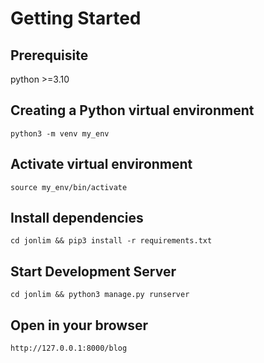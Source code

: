# Getting Started

## Prerequisite
python >=3.10

## Creating a Python virtual environment
```
python3 -m venv my_env
```
## Activate virtual environment
```
source my_env/bin/activate
```
## Install dependencies
```
cd jonlim && pip3 install -r requirements.txt
```
## Start Development Server
```
cd jonlim && python3 manage.py runserver
```
## Open in your browser
```
http://127.0.0.1:8000/blog
```

